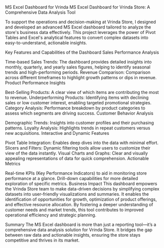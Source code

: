 MS Excel Dashboard for Vrinda MS Excel Dashboard for Vrinda Store: A Comprehensive Data Analysis Tool

To support the operations and decision-making at Vrinda Store, I designed and developed an advanced MS Excel dashboard tailored to analyze the store's business data effectively. This project leverages the power of Pivot Tables and Excel's analytical features to convert complex datasets into easy-to-understand, actionable insights.

Key Features and Capabilities of the Dashboard
Sales Performance Analysis

Time-based Sales Trends: The dashboard provides detailed insights into monthly, quarterly, and yearly sales figures, helping to identify seasonal trends and high-performing periods.
Revenue Comparison: Comparison across different timeframes to highlight growth patterns or dips in revenue.
Product Performance Insights

Best-Selling Products: A clear view of which items are contributing the most to revenue.
Underperforming Products: Identifying items with declining sales or low customer interest, enabling targeted promotional strategies.
Category Analysis: Performance breakdown by product categories to assess which segments are driving success.
Customer Behavior Analysis

Demographic Trends: Insights into customer profiles and their purchasing patterns.
Loyalty Analysis: Highlights trends in repeat customers versus new acquisitions.
Interactive and Dynamic Features

Pivot Table Integration: Enables deep dives into the data with minimal effort.
Slicers and Filters: Dynamic filtering tools allow users to customize their view of the data instantly.
Visual Charts and Graphs: Clear and visually appealing representations of data for quick comprehension.
Actionable Metrics

Real-time KPIs (Key Performance Indicators) to aid in monitoring store performance at a glance.
Drill-down capabilities for more detailed exploration of specific metrics.
Business Impact
This dashboard empowers the Vrinda Store team to make data-driven decisions by simplifying complex datasets into user-friendly visualizations and summaries. It enables the identification of opportunities for growth, optimization of product offerings, and effective resource allocation. By fostering a deeper understanding of customer needs and market trends, this tool contributes to improved operational efficiency and strategic planning.

Summary
The MS Excel dashboard is more than just a reporting tool—it’s a comprehensive data analysis solution for Vrinda Store. It bridges the gap between raw data and actionable insights, ensuring the store stays competitive and thrives in its market.
